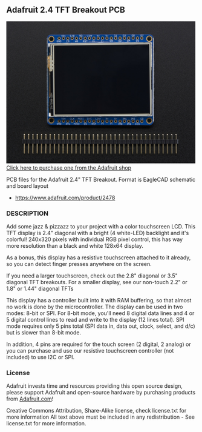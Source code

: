 ## Adafruit 2.4 TFT Breakout PCB

<a href="http://www.adafruit.com/products/2478"><img src="assets/image.jpg?raw=true" width="500px"><br/>
Click here to purchase one from the Adafruit shop</a>

PCB files for the Adafruit 2.4" TFT Breakout. Format is EagleCAD schematic and board layout
* https://www.adafruit.com/product/2478

### DESCRIPTION
Add some jazz & pizzazz to your project with a color touchscreen LCD. This TFT display is 2.4" diagonal with a bright (4 white-LED) backlight and it's colorful! 240x320 pixels with individual RGB pixel control, this has way more resolution than a black and white 128x64 display.

As a bonus, this display has a resistive touchscreen attached to it already, so you can detect finger presses anywhere on the screen.

If you need a larger touchscreen, check out the 2.8" diagonal or 3.5" diagonal TFT breakouts. For a smaller display, see our non-touch 2.2" or 1.8" or 1.44" diagonal TFTs

This display has a controller built into it with RAM buffering, so that almost no work is done by the microcontroller. The display can be used in two modes: 8-bit or SPI. For 8-bit mode, you'll need 8 digital data lines and 4 or 5 digital control lines to read and write to the display (12 lines total). SPI mode requires only 5 pins total (SPI data in, data out, clock, select, and d/c) but is slower than 8-bit mode.

In addition, 4 pins are required for the touch screen (2 digital, 2 analog) or you can purchase and use our resistive touchscreen controller (not included) to use I2C or SPI.

### License

Adafruit invests time and resources providing this open source design, please support Adafruit and open-source hardware by purchasing products from [Adafruit.com](https://www.adafruit.com)!

Creative Commons Attribution, Share-Alike license, check license.txt for more information All text above must be included in any redistribution - 
See license.txt for more information.
